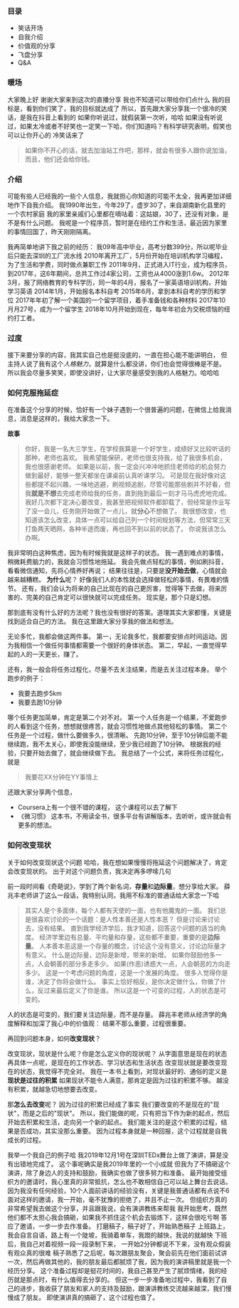 
### 目录
* 笑话开场
* 自我介绍
* 价值观的分享
* 飞盘分享
* Q&A

### 暖场
大家晚上好
谢谢大家来到这次的直播分享
我也不知道可以带给你们点什么
我的目标是，看到你们笑了，我的目标就达成了
所以，首先跟大家分享我一个很冷的笑话，是我在抖音上看到的
如果你听说过，就假装第一次听，哈哈
如果没有听说过，如果太冷或者不好笑也一定笑一下哈，你们知道吗？有科学研究表明，假笑也可以让你开心的
冷笑话来了
> 如果你不开心的话，就去加油站工作吧，那样，就会有很多人跟你说加油，而且，他们还会给你钱。

### 介绍
可能有些人已经我的一些个人信息，我就担心你知道的可能不太全，我再更加详细地作下自我介绍。
我1990年出生，今年29了，虚岁30了，来自湖南新化县里的一个农村家庭
我的家里亲戚们心里都在嘀咕着：这姑娘，30了，还没有对象，是不是有什么问题。
我呢是一个程序员，暂时是在纽约工作和生活，最近因为家里的事情回国了，昨天刚刚隔离。

我再简单地讲下我之前的经历：
我09年高中毕业，高考分数399分，所以呢毕业后只能去深圳的工厂流水线
2010年离开工厂，5月份开始在培训机构学习编程，为了生活和学费，同时做点兼职工作
2011年9月，正式进入IT行业，成为程序员，到2017年，这6年期间，总共工作过4家公司，工资也从4000涨到1.6w。
2012年3月，报了网络教育的专科学历，同一年的4月，报名了一家英语培训机构，开始学习英语
2014年1月，开始报名本科自考 
2015年6月，拿到本科自考的学历和学位
2017年年初了解一个美国的一个留学项目，着手准备钱和各种材料
2017年10月月27号，成为一个留学生
2018年10月开始到现在，每年年初会为交税烦恼的纽约打工者。


### 过度
接下来要分享的内容，我其实自己也是挺没底的，一直在担心能不能讲明白，
但主持人说了我有这个*人格魅力*，就算是什么都没讲，你们也会觉得很棒是不是。
所以我会尽量多笑笑，即使没讲好，让大家尽量感受到我的人格魅力。哈哈哈


### 如何克服拖延症
在准备这个分享的时候，恰好有一个妹子遇到一个很普遍的问题，在微信上给我消息，消息是这样的，我给大家念一下。

**故事**
>你好，我是一名大三学生，在学校我算是一个好学生，成绩好又比较听话的那种，老师也喜欢。
>我希望能保研，老师也很支持我，给了我很多机会，我也很感谢老师。
>如果是以前，我一定会兴冲冲地抓住老师给的机会努力做到最好，能够一整天都坐在课桌前认真听课学习。
>可是现在我好像对这些都提不起兴趣，一味地逃避，刷视频追剧，尽管可能那些剧并不好看，但我**就是不想**去完成老师给我的任务，直到拖到最后一刻才马马虎虎地完成。
> 我好几次都下定决心要改变，我甚至把视频软件都卸载了，但经常是作业写了没一会儿，任务刚开始做了一点儿，就**分心**不想做了。
>我很想改变，也知道该怎么改变，具体一点可以给自己列一个时间规划等方法，但常常三天打鱼两天晒网，各种半途而废，再也回不到以前的状态了。
>你说我该怎么办啊。

我非常明白这种焦虑，因为有时候我就是这样子的状态。
我一遇到难点的事情，稍微耗费脑力的，我就会习惯性地拖延。
我会先做点轻松的事情，例如刷抖音，看看微信通知，先将心情养好再说；
结果往往是，只要是**没开始去做**，心情就会越来越糟糕。
**为什么**呢？
好像我们人的本性就会选择做轻松的事情，有畏难的情节。
还有，我们会认为将来的自己比现在的自己更厉害，觉得等下去做，将来厉害的、完美的自己肯定可以很快就可以完成任务。
现实是，那个只是幻想。

那到底有没有什么好的方法呢？我也没有很好的答案。道理其实大家都懂，关键是找到适合自己的方法。
我在这里跟大家分享我的做法和想法。

无论多忙，我都会做这两件事。
第一，无论我多忙，我都要安排点时间运动。因为我相信一个做任何事情都需要一个很好的身体状态。
第二，早起，一直觉得早起的人的一天更长，赚了。

还有，我一般会将任务过程化，尽量不去关注结果，而是去关注过程本身。
举个跑步的例子：
* 我要去跑步5km
* 我要去跑10分钟

哪个任务更加简单，肯定是第二个对不对。 
第一个人任务是一个结果，不爱跑步的人看到这个任务，想想就很疼苦，就会习惯性地做点其他轻松的事情。
第二个任务是一个过程，做什么要做多久，很清晰。
先跑10分钟，至于10分钟后能不能继续跑，我不太关心，即使我没能继续，至少我已经跑了10分钟。
根据我的经验，只要开始去做了，就会继续做下去。
我总结了一个公式，来将任务过程化，就是
>我要花XX分钟在YY事情上

还跟大家分享两个信息，
* Coursera上有一个很不错的课程， <Learning how to learn> 这个课程可以去了解下
* 《微习惯》 这本书，不用读全书，很多平台有讲解版本，去听听，或许就会有更多的想法。

### 如何改变现状
关于如何改变现状这个问题
哈哈，我在想如果慢慢将拖延这个问题解决了，肯定会改变现状的。
出于对这个问题负责，我决定再多啰嗦几句

前一段时间看《奇葩说》，学到了两个新名词，**存量**和**边际量**，想分享给大家。
薛兆丰老师讲了这么一段话，我特别认同，我用不标准的普通话给大家念一下哈

> 其实人是个多面体，每个人都有天使的一面，也有他魔鬼的一面。
> 我们总是很喜欢讨论的一个话题：是人性本善还是人性本恶？
> 但是讨论来讨论去，没有结果。
> 直到我学经济学后，我才知道，回答这个问题的适当的角度。
> 经济学里边有总量、平均量和存量，这些都不重要，重要的是**边际量**。
> 人本善本恶这是一个存量的概念，讨论这个没有意义，讨论边际量才有意义。
> 什么是边际量，边际是新增，带来的新增。
> 如果你鼓励他多一点，人会朝善的部分多走多少。
> 如果(作恶)诱惑大一点，人会朝恶的方向走多少。
> 这是一个考虑问题的角度，这是一个发展的角度。
> 很多人觉得你是谁，决定了你将会做什么。
> 事实上恰好相反，是你决定做什么，你做了什么，反过来最后定义了你是谁。
> 所以这是一个可变的过程，人的状态是可变的。

人的状态是可变的，我们要关注边际量，而不是存量。
薛兆丰老师从经济学的角度解释和加深了我心中的价值观：
结果不那么重要，过程很重要。

再回到问题本身，如何**改变现状**？

改变现状，现状是什么呢？你是怎么定义你的现状呢？
从字面意思是现在的状态
再具体一点呢，是现在的工作状态、学习状态和生活状态
改变现状就是要改变现在的状态，我觉得不完全对。
我在一本书上看到，对现状最好的、通俗的定义是
**现状是过往的积累**
如果现状不能令人满意，那肯定是因为过往的积累不够。
越没有积累，就越急切地想要去改变。

那**怎么去改变**呢？
因为过往的积累已经成了事实
我们要改变的不是现在的"现状"，而是之后的"现状"。
所以，我们能做的呢，只有把当下作为新的起点，然后开始去积累和生活，走向另一个新的起点。
我们能关注的是这个积累的过程，结果是否成功，其实没那么重要。
因为过程本身就是一种回报，这个过程就是自我成长的过程。 

我举一个我自己的例子哈
我2019年12月1号在深圳TEDx舞台上做了演讲，算是没有出错地完成了。
这个事呢确实是我2019年里的一个小成就
但我为了不搞砸这个演讲，除了身边人的支持和鼓励，我确实也做了很多努力和准备。
最开始接受组织方的邀请时，我心里真的非常抵抗，怎么也不敢相信自己可以站上舞台去说话。
因为我没有任何经验，10个人面前讲话的经验没有，关键是我普通话都有点说不6
面对这样的邀请，我一开始，毫不犹豫的拒绝了，并且不止一次。
但组织方真的非常希望我去做这个分享，并且跟我说，会有演讲教练来帮我
我开始思考，既然他们都不太担心我会搞砸，如果我不抓住这个机会去锻炼下，这样会很吃亏啊
答应了邀请，一步一步去作准备。
打磨稿子，稿子好了，开始熟悉稿子
上班路上，我会自言自语，路上有一个陡坡，我骑着单车，我蹬的越快，我说的就越快
下班后，我自己对着视频一段一段录制下来，
一开始2分钟都说不下来，没有观众假装有观众真的很难
稿子熟悉了之后呢，每次跟朋友聚会，聚会前先在他们面前试讲一次，然后再做其他的，我的朋友最后都腻烦了我，因为我的演讲稿里就是我一个经历分享。
这个准备过程却是挺花时间的，我自己甚至产生了腻烦情绪，我的经历就是那点时，有什么值得去分享的。
但这一步一步准备地过程中，我看到了自己的进步，我收获了朋友和家人的支持及鼓励，跟演讲教练交流越来越深，我们慢慢成了朋友。
即使演讲真的搞砸了，这个过程也值了。







